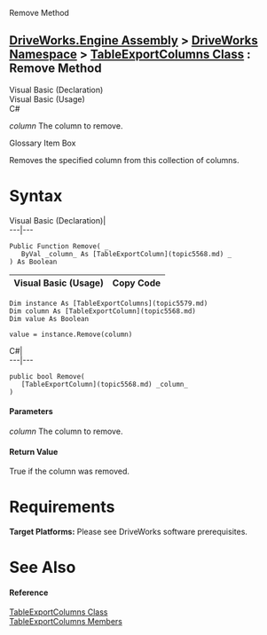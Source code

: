 Remove Method   
  
[DriveWorks.Engine Assembly](topic2156.md) > [DriveWorks Namespace](topic2159.md) > [TableExportColumns Class](topic5579.md) : Remove Method  
---  
  
Visual Basic (Declaration)    
Visual Basic (Usage)    
C# 

_column_
    The column to remove.

Glossary Item Box

Removes the specified column from this collection of columns. 

# Syntax

Visual Basic (Declaration)|   
---|---  
      
    
    Public Function Remove( _
       ByVal _column_ As [TableExportColumn](topic5568.md) _
    ) As Boolean  
  
Visual Basic (Usage)| Copy Code  
---|---  
      
    
    Dim instance As [TableExportColumns](topic5579.md)
    Dim column As [TableExportColumn](topic5568.md)
    Dim value As Boolean
     
    value = instance.Remove(column)  
  
C#|   
---|---  
      
    
    public bool Remove( 
       [TableExportColumn](topic5568.md) _column_
    )  
  
#### Parameters

 _column_
    The column to remove.

#### Return Value

True if the column was removed.

# Requirements

**Target Platforms:** Please see DriveWorks software prerequisites.

# See Also

#### Reference

[TableExportColumns Class](topic5579.md)   
[TableExportColumns Members](topic5580.md)


